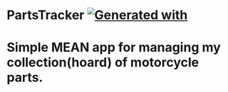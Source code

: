 # PartsTracker [![Generated with](https://img.shields.io/badge/generated%20with-bangular-blue.svg?style=flat-square)](https://github.com/42Zavattas/generator-bangular)

# Simple MEAN app for managing my collection(hoard) of motorcycle parts.